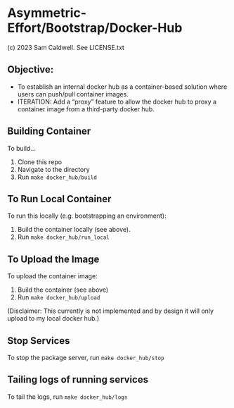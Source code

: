 Asymmetric-Effort/Bootstrap/Docker-Hub
=======================================
(c) 2023 Sam Caldwell.  See LICENSE.txt

## Objective:
* To establish an internal docker hub as a container-based solution where users 
  can push/pull container images.
* ITERATION: Add a “proxy” feature to allow the docker hub to proxy a container
  image from a third-party docker hub.

## Building Container
To build...
1. Clone this repo
2. Navigate to the directory
3. Run `make docker_hub/build`

## To Run Local Container
To run this locally (e.g. bootstrapping an environment):
1. Build the container locally (see above).
2. Run `make docker_hub/run_local`

## To Upload the Image
To upload the container image:
1. Build the container (see above)
2. Run `make docker_hub/upload`

(Disclaimer: This currently is not implemented and
by design it will only upload to my local docker hub.)

## Stop Services
To stop the package server, run `make docker_hub/stop`

## Tailing logs of running services
To tail the logs, run `make docker_hub/logs`
